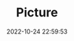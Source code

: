 ---
weight: 1
images:
- /images/edited/115.jpeg
title: Picture
date: 2022-10-24 22:59:53
tags:
- luminar
- work
---